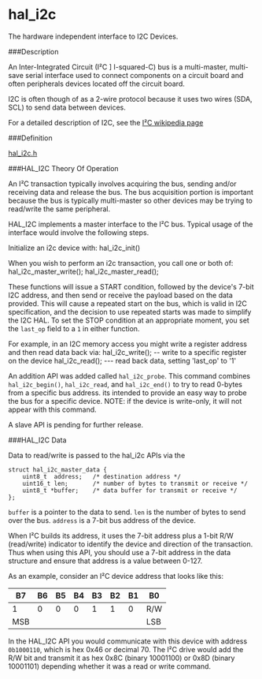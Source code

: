 # hal_i2c

The hardware independent interface to I2C Devices.

###Description

An Inter-Integrated Circuit (I²C ] I-squared-C) bus is a multi-master,
multi-save serial interface used to connect components on a circuit board
and often peripherals devices located off the circuit board.

I2C is often though of as a 2-wire protocol because it uses two wires (SDA, SCL)
to send data between devices.  

For a detailed description of I2C, see the [I²C wikipedia page](https://en.wikipedia.org/wiki/I²C)

###Definition

[hal_i2c.h](https://github.com/apache/incubator-mynewt-core/blob/master/hw/hal/include/hal/hal_i2c.h)

###HAL_I2C Theory Of Operation

An I²C transaction typically involves acquiring the bus, sending and/or receiving
data and release the bus.  The bus acquisition portion is important because
the bus is typically multi-master so other devices may be trying to read/write
the same peripheral.  

HAL_I2C implements a master interface to the I²C bus.  Typical usage of the 
interface would involve the following steps.

Initialize an i2c device with:
    hal_i2c_init()

When you wish to perform an i2c transaction, you call one or both of:
    hal_i2c_master_write();
    hal_i2c_master_read();

 These functions will issue a START condition, followed by the device's
7-bit I2C address, and then send or receive the payload based on the data
provided. This will cause a repeated start on the bus, which is valid in
I2C specification, and the decision to use repeated starts was made to
simplify the I2C HAL. To set the STOP condition at an appropriate moment,
you set the `last_op` field to a `1` in either function.

For example, in an I2C memory access you might write a register address and
then read data back via:
    hal_i2c_write(); -- write to a specific register on the device
    hal_i2c_read(); --- read back data, setting 'last_op' to '1'

An addition API was added called `hal_i2c_probe`.  This command combines
`hal_i2c_begin()`, `hal_i2c_read`, and `hal_i2c_end()` to try to read 0-bytes
from a specific bus address.  its intended to provide an easy way to probe
the bus for a specific device.  NOTE: if the device is write-only, it will 
not appear with this command.

A slave API is pending for further release.

###HAL_I2C Data

Data to read/write is passed to the hal_i2c APIs via the 

```
struct hal_i2c_master_data {
    uint8_t  address;   /* destination address */
    uint16_t len;       /* number of bytes to transmit or receive */
    uint8_t *buffer;    /* data buffer for transmit or receive */
};
```

`buffer` is a pointer to the data to send.  `len` is the number of bytes
to send over the bus.  `address` is a 7-bit bus address of the device.

When  I²C builds its address, it uses the 7-bit address plus a 1-bit R/W 
(read/write) indicator to identify the device and direction of the 
transaction.  Thus when using this API, you should use a 7-bit address
in the data structure and ensure that address is a value between 0-127.


As an example, consider an  I²C  device address that looks like this:

| B7 | B6 | B5 | B4 | B3 | B2 | B1 | B0 |
|---|---|---|---|---|---|---|---|
| 1 | 0 | 0 | 0 | 1 | 1 | 0 |R/W|
|MSB|   |   |   |   |   |   |LSB|

In the HAL_I2C API you would communicate with this device with address 
`0b1000110`, which is hex 0x46 or decimal 70.  The I²C drive would add the R/W bit
and transmit it as hex 0x8C (binary 10001100) or 0x8D (binary 10001101) depending whether it was a read or
write command.






